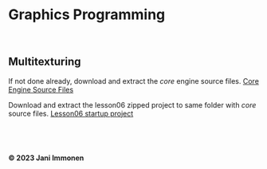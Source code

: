 # Graphics Programming

&nbsp;
## **Multitexturing**

If not done already, download and extract the *core* engine source files.
[Core Engine Source Files](../source/core/core.zip)

Download and extract the lesson06 zipped project to same folder with *core* source files.
[Lesson06 startup project](../source/lesson06/lesson06-start.zip)


&nbsp;
----
**© 2023 Jani Immonen**

